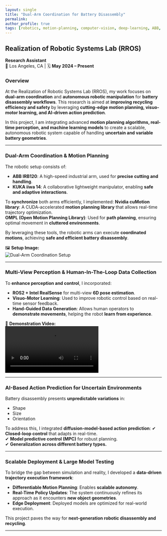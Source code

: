 ```yaml
---
layout: single
title: "Dual-Arm Coordination for Battery Disassembly"
permalink: 
author_profile: true
tags: [robotics, motion-planning, computer-vision, deep-learning, ABB, KUKA, Nvidia]
---
```


## Realization of Robotic Systems Lab (RROS)
**Research Assistant**  
📍 Los Angeles, CA | 🗓 **May 2024 – Present**  

### **Overview**
At the Realization of Robotic Systems Lab (RROS), my work focuses on **dual-arm coordination** and **autonomous robotic manipulation** for **battery disassembly workflows**. This research is aimed at **improving recycling efficiency and safety** by leveraging **cutting-edge motion planning, visuo-motor learning, and AI-driven action prediction**.

In this project, I am integrating advanced **motion planning algorithms, real-time perception, and machine learning models** to create a scalable, autonomous robotic system capable of handling **uncertain and variable battery geometries**.

---

### **Dual-Arm Coordination & Motion Planning**
The robotic setup consists of:
- **ABB IRB120**: A high-speed industrial arm, used for **precise cutting and handling**.
- **KUKA iiwa 14**: A collaborative lightweight manipulator, enabling **safe and adaptive interactions**.

To **synchronize** both arms efficiently, I implemented:
 **Nvidia cuMotion library**: A CUDA-accelerated **motion planning library** that allows real-time trajectory optimization.  
 **OMPL (Open Motion Planning Library)**: Used for **path planning**, ensuring optimal movement in **cluttered environments**.  

By leveraging these tools, the robotic arms can execute **coordinated motions**, achieving **safe and efficient battery disassembly**.

🖼️ **Setup Image:**  
![Dual-Arm Coordination Setup](/assets/images/work_experience/rros_dual_arm.jpg)

---

### **Multi-View Perception & Human-In-The-Loop Data Collection**
To **enhance perception and control**, I incorporated:
- **ROS2 + Intel RealSense** for multi-view **6D pose estimation**.
- **Visuo-Motor Learning**: Used to improve robotic control based on real-time sensor feedback.
- **Hand-Guided Data Generation**: Allows human operators to **demonstrate movements**, helping the robot **learn from experience**.

🎥 **Demonstration Video:**  
<video controls>
    <source src="/assets/videos/work_experience/hand_guided_learning.mp4" type="video/mp4">
    Your browser does not support the video tag.
</video>

---

### **AI-Based Action Prediction for Uncertain Environments**
Battery disassembly presents **unpredictable variations** in:
- Shape
- Size
- Orientation

To address this, I integrated **diffusion-model-based action prediction**:
✔ **Closed-loop control** that adapts in real-time.  
✔ **Model predictive control (MPC)** for robust planning.  
✔ **Generalization across different battery types.**

---

### **Scalable Deployment & Large Model Testing**
To bridge the gap between simulation and reality, I developed a **data-driven trajectory execution framework**:
- **Differentiable Motion Planning**: Enables **scalable autonomy**.
- **Real-Time Policy Updates**: The system continuously refines its approach as it encounters **new object geometries**.
- **Edge Deployment**: Deployed models are optimized for real-world execution.

This project paves the way for **next-generation robotic disassembly and recycling**.

---
